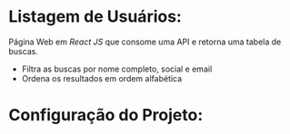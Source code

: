 # Listagem de Usuários:

Página Web em *React JS* que consome uma API e retorna uma tabela de buscas. 
 - Filtra as buscas por nome completo, social e email
 - Ordena os resultados em ordem alfabética
 

# Configuração do Projeto:



 
 
